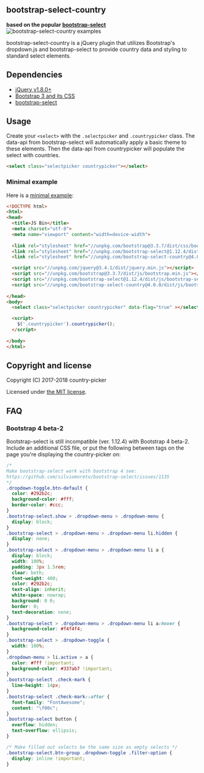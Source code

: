 ## bootstrap-select-country

**based on the popular [bootstrap-select](https://silviomoreto.github.io/bootstrap-select/)**
![bootstrap-select-country examples](https://preview.ibb.co/dJ7sA6/Screen_Shot_2017_11_19_at_14_52_35.png)


bootstrap-select-country is a jQuery plugin that utilizes Bootstrap's dropdown.js and bootstrap-select to provide country data and styling to standard select elements.

## Dependencies

- [jQuery v1.8.0+](https://jquery.com)
- [Bootstrap 3 and its CSS](https://getbootstrap.com/docs/3.3/)
- [bootstrap-select](https://developer.snapappointments.com/bootstrap-select/)


## Usage

Create your `<select>` with the `.selectpicker` and `.countrypicker` class. The data-api from bootstrap-select will automatically apply a basic theme to these elements. Then the data-api from countrypicker will populate the select with countries.

```html
<select class="selectpicker countrypicker"></select>
```

### Minimal example

Here is a [minimal example](https://jsbin.com/xacuyin/edit?html,output):

```html
<!DOCTYPE html>
<html>
<head>
  <title>JS Bin</title>
  <meta charset="utf-8">
  <meta name="viewport" content="width=device-width">
  
  <link rel="stylesheet" href="//unpkg.com/bootstrap@3.3.7/dist/css/bootstrap.min.css" type="text/css" />
  <link rel="stylesheet" href="//unpkg.com/bootstrap-select@1.12.4/dist/css/bootstrap-select.min.css" type="text/css" />
  <link rel="stylesheet" href="//unpkg.com/bootstrap-select-country@4.0.0/dist/css/bootstrap-select-country.min.css" type="text/css" />

  <script src="//unpkg.com/jquery@3.4.1/dist/jquery.min.js"></script>
  <script src="//unpkg.com/bootstrap@3.3.7/dist/js/bootstrap.min.js"></script>
  <script src="//unpkg.com/bootstrap-select@1.12.4/dist/js/bootstrap-select.min.js"></script>
  <script src="//unpkg.com/bootstrap-select-country@4.0.0/dist/js/bootstrap-select-country.min.js"></script>
  
</head>
<body>
  <select class="selectpicker countrypicker" data-flag="true" ></select>

  <script>
    $('.countrypicker').countrypicker();
  </script>
  
</body>
</html>
```

## Copyright and license

Copyright (C) 2017-2018 country-picker

Licensed under [the MIT license](LICENSE).

## FAQ
### Bootstrap 4 beta-2

Bootstrap-select is still incompatible (ver. 1.12.4) with Bootstrap 4 beta-2.
Include an additional CSS file, or put the following between <style></style> tags on the page you're displaying the country-picker on:

```css
/*
Make bootstrap-select work with bootstrap 4 see:
https://github.com/silviomoreto/bootstrap-select/issues/1135
*/
.dropdown-toggle.btn-default {
  color: #292b2c;
  background-color: #fff;
  border-color: #ccc;
}
.bootstrap-select.show > .dropdown-menu > .dropdown-menu {
  display: block;
}
.bootstrap-select > .dropdown-menu > .dropdown-menu li.hidden {
  display: none;
}
.bootstrap-select > .dropdown-menu > .dropdown-menu li a {
  display: block;
  width: 100%;
  padding: 3px 1.5rem;
  clear: both;
  font-weight: 400;
  color: #292b2c;
  text-align: inherit;
  white-space: nowrap;
  background: 0 0;
  border: 0;
  text-decoration: none;
}
.bootstrap-select > .dropdown-menu > .dropdown-menu li a:hover {
  background-color: #f4f4f4;
}
.bootstrap-select > .dropdown-toggle {
  width: 100%;
}
.dropdown-menu > li.active > a {
  color: #fff !important;
  background-color: #337ab7 !important;
}
.bootstrap-select .check-mark {
  line-height: 14px;
}
.bootstrap-select .check-mark::after {
  font-family: "FontAwesome";
  content: "\f00c";
}
.bootstrap-select button {
  overflow: hidden;
  text-overflow: ellipsis;
}

/* Make filled out selects be the same size as empty selects */
.bootstrap-select.btn-group .dropdown-toggle .filter-option {
  display: inline !important;
}
```
